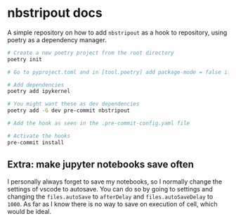 # nbstripout docs

A simple repository on how to add `nbstripout` as a hook to repository, using poetry as a dependency manager.

```bash
# Create a new poetry project from the root directory
poetry init

# Go to pyproject.toml and in [tool.poetry] add package-mode = false if this is not a package

# Add dependencies
poetry add ipykernel

# You might want these as dev dependencies
poetry add -G dev pre-commit nbstripout

# Add the hook as seen in the .pre-commit-config.yaml file

# Activate the hooks
pre-commit install
```

## Extra: make jupyter notebooks save often

I personally always forget to save my notebooks, so I normally change the settings of vscode to autosave. You can do so by going to settings and changing the `files.autoSave` to `afterDelay` and `files.autoSaveDelay` to `1000`. As far as I know there is no way to save on execution of cell, which would be ideal.
